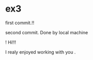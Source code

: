 # ex3

first commit.!!

second commit. Done by local machine

!
Hi!!! 

I realy enjoyed working with you
.

